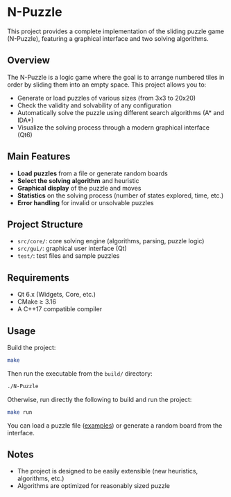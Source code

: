 # N-Puzzle

This project provides a complete implementation of the sliding puzzle game (N-Puzzle), featuring a graphical interface and two solving algorithms.

## Overview

The N-Puzzle is a logic game where the goal is to arrange numbered tiles in order by sliding them into an empty space. This project allows you to:
- Generate or load puzzles of various sizes (from 3x3 to 20x20)
- Check the validity and solvability of any configuration
- Automatically solve the puzzle using different search algorithms (A* and IDA*)
- Visualize the solving process through a modern graphical interface (Qt6)

## Main Features

- **Load puzzles** from a file or generate random boards
- **Select the solving algorithm** and heuristic
- **Graphical display** of the puzzle and moves
- **Statistics** on the solving process (number of states explored, time, etc.)
- **Error handling** for invalid or unsolvable puzzles

## Project Structure

- `src/core/`: core solving engine (algorithms, parsing, puzzle logic)
- `src/gui/`: graphical user interface (Qt)
- `test/`: test files and sample puzzles

## Requirements

- Qt 6.x (Widgets, Core, etc.)
- CMake ≥ 3.16
- A C++17 compatible compiler

## Usage

Build the project:

```sh
make
```

Then run the executable from the `build/` directory:
```sh
./N-Puzzle
```

Otherwise, run directly the following to build and run the project:
```sh
make run
```

You can load a puzzle file ([examples](test/)) or generate a random board from the interface.

## Notes

- The project is designed to be easily extensible (new heuristics, algorithms, etc.)
- Algorithms are optimized for reasonably sized puzzle

